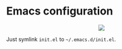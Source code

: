# Emacs configuration

<p align="center">
<a href="https://emacs.gnu.org/"><img src="https://www.gnu.org/software/emacs/images/emacs.png"/></a>
</p>

Just symlink `init.el` to `~/.emacs.d/init.el`.
